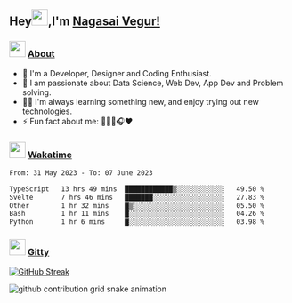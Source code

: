 ## Hey<img src="https://github.com/TheDudeThatCode/TheDudeThatCode/blob/master/Assets/Hi.gif" height="29px">,I'm [Nagasai Vegur!](https://nsvegur.me/)

### <img src="https://c.tenor.com/ftqs42Yna-oAAAAi/mochi-mochi-hello-white-mochi-mochi.gif" height="29px"> [About](https://nsvegur.me/)

- 🔭 I'm a Developer, Designer and Coding Enthusiast.
- 🎲 I am passionate about Data Science, Web Dev, App Dev and Problem solving. 
- 👨‍💻 I'm always learning something new, and enjoy trying out new technologies.
- ⚡ Fun fact about me: 👨🏻‍💻🎧♥️

### <img src="https://c.tenor.com/P5DB2iGAecsAAAAi/peach-cat.gif" height="29px"> [Wakatime](https://wakatime.com/@NSVegur)

<!--START_SECTION:waka-->

```txt
From: 31 May 2023 - To: 07 June 2023

TypeScript   13 hrs 49 mins  ████████████▒░░░░░░░░░░░░   49.50 %
Svelte       7 hrs 46 mins   ███████░░░░░░░░░░░░░░░░░░   27.83 %
Other        1 hr 32 mins    █▒░░░░░░░░░░░░░░░░░░░░░░░   05.50 %
Bash         1 hr 11 mins    █░░░░░░░░░░░░░░░░░░░░░░░░   04.26 %
Python       1 hr 6 mins     █░░░░░░░░░░░░░░░░░░░░░░░░   03.98 %
```

<!--END_SECTION:waka-->

### <img src="https://c.tenor.com/C4t3cTtNBagAAAAi/quero.gif" height="29px"> [Gitty](https://github.com/NSVEGUR?tab=repositories)

[![GitHub Streak](https://github-readme-streak-stats.herokuapp.com?user=NSVEGUR&theme=dark&hide_border=true&date_format=M%20j%5B%2C%20Y%5D&ring=57A6FF&fire=57A6FF&currStreakLabel=57A6FF&background=0F1017)]('https://github.com/NSVEGUR')

![github contribution grid snake animation](https://raw.githubusercontent.com/NSVEGUR/NSVEGUR/output/github-contribution-grid-snake.svg)
